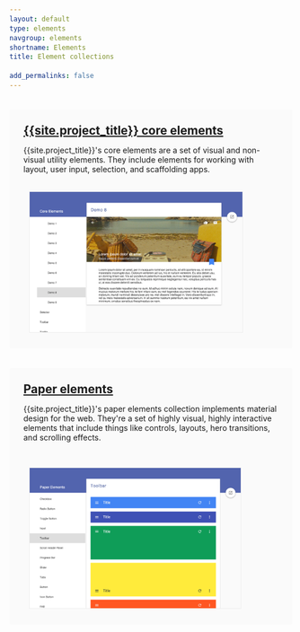 ```yaml
---
layout: default
type: elements
navgroup: elements
shortname: Elements
title: Element collections

add_permalinks: false
---
```


<style>
.panel {
  margin-top: 2.5em;
  padding: 25px;
  border-radius: 3px;
  background-color: #fafafa;
}
.panel img {
  max-height: 250px;
  border: 1px solid #eee;
  margin-left: 10px;
}
.panel paper-button {
  margin-right: 15px;
  background-color: #fff;
}
.panel h2 {
  margin: 0 !important;
}

@media only screen and (max-width: 850px) {
  .panel img {
    margin: 10px 0 0 0 !important;
  }
  .panel {
    -webkit-flex-direction: column !important;
    flex-direction: column !important;
    margin: 0!important;
    padding: 20px!important;
    margin-top: 2em!important;
  }
}
</style>

<div horizontal layout start class="panel">
  <!-- <paper-shadow z="1"></paper-shadow> -->
  <section flex layout vertical>
    <h2><a href="/docs/elements/core-elements.html#core-ajax">{{site.project_title}} core elements</a></h2>
    <p>{{site.project_title}}'s core elements are a set of visual and non-visual utility elements. They include elements for working with layout, user input, selection, and scaffolding apps.</p>
    <div horizontal layout>
      <a href="/docs/elements/core-elements.html#core-ajax"><paper-button label="Docs"></paper-button></a>
      <a href="/components/core-elements/demo.html#core-scroll-header-panel"><paper-button label="Demos"></paper-button></a>
    </div>
  </section>
  <a href="/components/core-elements/demo.html#core-scroll-header-panel" target="_blank">
    <img src="/images/sampler-core.png">
  </a>
</div>

<div horizontal layout center class="panel">
  <!-- <paper-shadow z="1"></paper-shadow> -->
  <section flex>
    <h2><a href="/docs/elements/paper-elements.html#paper-button">Paper elements</a></h2>
    <p>{{site.project_title}}'s paper elements collection implements material design for the web. They're a set of highly visual, highly interactive elements that include things like controls, layouts, hero transitions, and scrolling effects.</p>
    <p>
      <a href="/docs/elements/paper-elements.html#paper-button"><paper-button label="Docs"></paper-button></a>
      <a href="/components/paper-elements/demo.html#core-toolbar"><paper-button label="Demos"></paper-button></a>
    </p>
  </section> 
  <a href="/components/paper-elements/demo.html#core-toolbar" target="_blank">
    <img src="/images/sampler-paper.png">
  </a>
</div>
